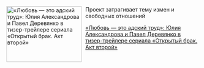 <!--2025-05-16 11:45:39-->
<div class="yb">
  <div class="rss kino_kino"><a href="https://www.kino-teatr.ru/kino/news/y2025/5-16/37724/" title="«Любовь — это адский труд»: Юлия Александрова и Павел Деревянко в тизер-трейлере сериала «Открытый брак. Акт второй»"><img src="https://www.kino-teatr.ru/news/4/2/37724/poster.jpg" width="196" height="147" align="left" hspace="5" style="margin: 0px 10px 0px 5px" alt="«Любовь — это адский труд»: Юлия Александрова и Павел Деревянко в тизер-трейлере сериала «Открытый брак. Акт второй»"/></a>Проект затрагивает тему измен и свободных отношений <p class="titl"><a href="https://www.kino-teatr.ru/kino/news/y2025/5-16/37724/">«Любовь — это адский труд»: Юлия Александрова и Павел Деревянко в тизер-трейлере сериала «Открытый брак. Акт второй»</a></p></div>
</div>
